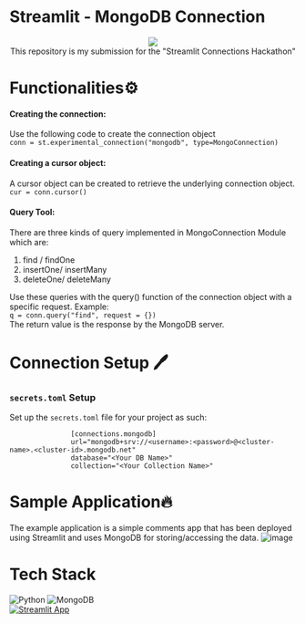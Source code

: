 # Streamlit - MongoDB Connection


<p align="center"> <img src="https://global.discourse-cdn.com/business7/uploads/streamlit/optimized/3X/d/6/d6e06e08c5eae258e58f8e71e9bb0db8c77a9db1_2_750x750.jpeg"> <br>This repository is my submission for the "Streamlit Connections Hackathon"</p>




# Functionalities⚙️
#### Creating the connection:  

Use the following code to create the connection object    
`conn = st.experimental_connection("mongodb", type=MongoConnection)`
                
#### Creating a cursor object:  

A cursor object can be created to retrieve the underlying connection object.   
` cur = conn.cursor() `  
#### Query Tool:  

There are three kinds of query implemented in MongoConnection Module which are:    
1. find / findOne
2. insertOne/ insertMany
3. deleteOne/ deleteMany

Use these queries with the query() function of the connection object with a specific request. Example:   
`q = conn.query("find", request = {})`  
The return value is the response by the MongoDB server.

# Connection Setup 🖊
### `secrets.toml` Setup
Set up the `secrets.toml` file for your project as such:
 ```
                [connections.mongodb]
                url="mongodb+srv://<username>:<password>@<cluster-name>.<cluster-id>.mongodb.net"
                database="<Your DB Name>"
                collection="<Your Collection Name>"
```


# Sample Application🔥
The example application is a simple comments app that has been deployed using Streamlit and uses MongoDB for storing/accessing the data.
![image](https://github.com/adityarags/Streamlit-Connect-App/assets/59119736/f347c8f2-8035-4010-afc6-0b7e2db3824c)


# Tech Stack
![Python](https://img.shields.io/badge/python-3670A0?style=for-the-badge&logo=python&logoColor=ffdd54)
![MongoDB](https://img.shields.io/badge/MongoDB-%234ea94b.svg?style=for-the-badge&logo=mongodb&logoColor=white)  
[![Streamlit App](https://static.streamlit.io/badges/streamlit_badge_red.svg)](https://ad-mdb-connect.streamlit.app/)


